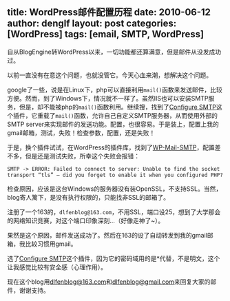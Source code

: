 title: WordPress邮件配置历程
date: 2010-06-12
author: denglf
layout: post
categories: [WordPress]
tags: [email, SMTP, WordPress]
---
自从BlogEngine转WordPress以来，一切功能都还算满意，但是邮件从没发成功过。
<!--more-->
以前一直没有在意这个问题，也就没管它。今天心血来潮，想解决这个问题。

google了一些，说是在Linux下，php可以直接利用`mail()`函数来发送邮件，比较方便。然而，到了Windows下，情况就不一样了。虽然IIS也可以安装SMTP服务，但是，却不能被php的`mail()`函数利用。继续搜，找到了[Configure SMTP][1]这个插件，它重载了`mail()`函数，允许自己自定义SMTP服务器，从而使用外部的SMTP server来实现邮件的发送功能。配置，也很容易。于是装上，配置上我的gmail邮箱，测试，失败！检查参数，配置，还是失败！

于是，换个插件试试，在WordPress的插件库，找到了[WP-Mail-SMTP][2]，配置差不多，但是还是测试失败，所幸这个失败会报错：

```
SMTP -> ERROR: Failed to connect to server: Unable to find the socket 
transport “tls” – did you forget to enable it when you configured PHP?
```
检查原因，应该是这台Windows的服务器没有装OpenSSL，不支持SSL。当然，blog寄人篱下，是没有执行权限的，只能找非SSL的邮箱了。

注册了一个163的，`dlfenblog@163.com`，不用SSL，端口设25，想到了大学那会的网络知识竞赛，对这个端口印象深刻…（好像走神了~）。

果然是这个原因，邮件发送成功了。然后在163的设了自动转发到我的gmail邮箱，我比较习惯用gmail。

选了[Configure SMTP][1]这个插件，因为它的密码域用的是*代替，不是明文，这个让我感觉比较有安全感（心理作用）。

现在这个blog用<dlfenblog@163.com>和<dlfenblog@gmail.com>来回复大家的邮件，谢谢支持。

 [1]: http://coffee2code.com/wp-plugins/configure-smtp/
 [2]: http://wordpress.org/extend/plugins/wp-mail-smtp/
